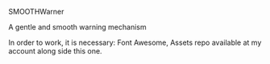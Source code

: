 SMOOTHWarner

A gentle and smooth warning mechanism

In order to work, it is necessary:
Font Awesome,
Assets repo available at my account along side this one.

